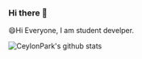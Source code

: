 ### Hi there 👋

😄Hi Everyone, I am student develper.

![CeylonPark's github stats](https://github-readme-stats.vercel.app/api?username=CeylonPark&show_icons=true)

<!--
**CeylonPark/CeylonPark** is a ✨ _special_ ✨ repository because its `README.md` (this file) appears on your GitHub profile.

Here are some ideas to get you started:

- 🔭 I’m currently working on ...
- 🌱 I’m currently learning ...
- 👯 I’m looking to collaborate on ...
- 🤔 I’m looking for help with ...
- 💬 Ask me about ...
- 📫 How to reach me: ...
- 😄 Pronouns: ...
- ⚡ Fun fact: ...
-->
